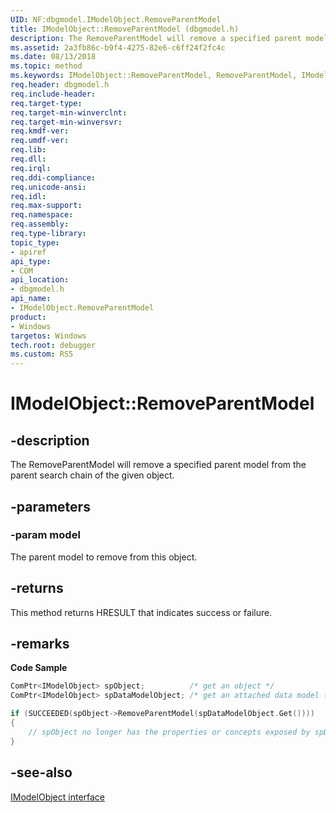 ```yaml
---
UID: NF:dbgmodel.IModelObject.RemoveParentModel
title: IModelObject::RemoveParentModel (dbgmodel.h)
description: The RemoveParentModel will remove a specified parent model from the parent search chain of the given object.
ms.assetid: 2a3fb86c-b9f4-4275-82e6-c6ff24f2fc4c
ms.date: 08/13/2018
ms.topic: method
ms.keywords: IModelObject::RemoveParentModel, RemoveParentModel, IModelObject.RemoveParentModel, IModelObject::RemoveParentModel, IModelObject.RemoveParentModel
req.header: dbgmodel.h
req.include-header:
req.target-type:
req.target-min-winverclnt:
req.target-min-winversvr:
req.kmdf-ver:
req.umdf-ver:
req.lib:
req.dll:
req.irql: 
req.ddi-compliance:
req.unicode-ansi:
req.idl:
req.max-support:
req.namespace:
req.assembly:
req.type-library: 
topic_type: 
- apiref
api_type: 
- COM
api_location: 
- dbgmodel.h
api_name: 
- IModelObject.RemoveParentModel
product:
- Windows
targetos: Windows
tech.root: debugger
ms.custom: RS5
---
```


# IModelObject::RemoveParentModel


## -description

The RemoveParentModel will remove a specified parent model from the parent search chain of the given object. 

## -parameters

### -param model
The parent model to remove from this object.

## -returns
This method returns HRESULT that indicates success or failure.

## -remarks

**Code Sample**

```cpp
ComPtr<IModelObject> spObject;          /* get an object */
ComPtr<IModelObject> spDataModelObject; /* get an attached data model (from earlier add or from GetParentModel) */

if (SUCCEEDED(spObject->RemoveParentModel(spDataModelObject.Get())))
{
    // spObject no longer has the properties or concepts exposed by spDataModelObject
}
```


## -see-also

[IModelObject interface](nn-dbgmodel-imodelobject.md)

